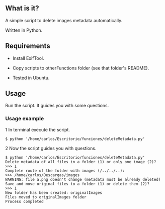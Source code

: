 ## What is it?

A simple script to delete images metadata automatically.

Written in Python.

## Requirements

- Install ExifTool.

- Copy scripts to otherFunctions folder (see that folder's README).

- Tested in Ubuntu.


## Usage

Run the script. It guides you with some questions.

### Usage example

1 In terminal execute the script.

```
$ python '/home/carlos/Escritorio/funciones/deleteMetadata.py'
```

2 Now the script guides you with questions.

```
$ python '/home/carlos/Escritorio/funciones/deleteMetadata.py' 
Delete metadata of all files in a folder (1) or only one image (2)?
>>> 1
Complete route of the folder with images (/../../..):
>>> /home/carlos/Descargas/images
WARNING: file a.png doesn't change (metadata must be already deleted)
Save and move original files to a folder (1) or delete them (2)?
>>> 1
New folder has been created: originalImages
Files moved to originalImages folder
Process completed
```
